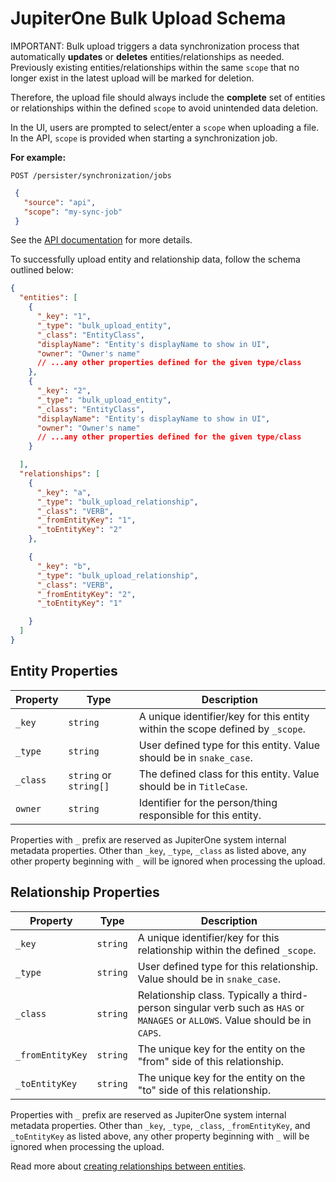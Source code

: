 # JupiterOne Bulk Upload Schema

IMPORTANT: Bulk upload triggers a data synchronization process that automatically **updates** or **deletes** entities/relationships as needed. Previously existing entities/relationships within the same `scope` that no longer exist in the latest upload will be marked for deletion.

Therefore, the upload file should always include the **complete** set of entities or relationships within the defined `scope` to avoid unintended data deletion.

In the UI, users are prompted to select/enter a `scope` when uploading a file. In the API, `scope` is provided when starting a synchronization job.


**For example:**

```text
POST /persister/synchronization/jobs
```

```json
 {
   "source": "api",
   "scope": "my-sync-job"
 }
```


See the [API documentation](./jupiterone-api.md) for more details.


To successfully upload entity and relationship data, follow the schema outlined below:

```json
{
  "entities": [
    {
      "_key": "1",
      "_type": "bulk_upload_entity",
      "_class": "EntityClass",
      "displayName": "Entity's displayName to show in UI",
      "owner": "Owner's name"
      // ...any other properties defined for the given type/class
    },
    {
      "_key": "2",
      "_type": "bulk_upload_entity",
      "_class": "EntityClass",
      "displayName": "Entity's displayName to show in UI",
      "owner": "Owner's name"
      // ...any other properties defined for the given type/class
    }

  ],
  "relationships": [
    {
      "_key": "a",
      "_type": "bulk_upload_relationship",
      "_class": "VERB",
      "_fromEntityKey": "1",
      "_toEntityKey": "2"
    },

    {
      "_key": "b",
      "_type": "bulk_upload_relationship",
      "_class": "VERB",
      "_fromEntityKey": "2",
      "_toEntityKey": "1"

    }
  ]
}
```

## Entity Properties


| Property | Type                   | Description                                                                   |
| -------- | ---------------------- | ----------------------------------------------------------------------------- |
| `_key`   | `string`               | A unique identifier/key for this entity within the scope defined by `_scope`. |
| `_type`  | `string`               | User defined type for this entity. Value should be in `snake_case`.           |
| `_class` | `string` or `string[]` | The defined class for this entity. Value should be in `TitleCase`.            |
| `owner`  | `string`               | Identifier for the person/thing responsible for this entity.                  |


Properties with `_` prefix are reserved as JupiterOne system internal metadata properties. Other than `_key`, `_type`, `_class` as listed above, any other property beginning with `_` will be ignored when processing the upload.

## Relationship Properties


| Property         | Type     | Description                                                                                                                   |
| ---------------- | -------- | ----------------------------------------------------------------------------------------------------------------------------- |
| `_key`           | `string` | A unique identifier/key for this relationship within the defined `_scope`.                                                    |
| `_type`          | `string` | User defined type for this relationship. Value should be in `snake_case`.                                                     |
| `_class`         | `string` | Relationship class. Typically a third-person singular verb such as `HAS` or `MANAGES` or `ALLOWS`. Value should be in `CAPS`. |
| `_fromEntityKey` | `string` | The unique key for the entity on the "from" side of this relationship.                                                        |
| `_toEntityKey`   | `string` | The unique key for the entity on the "to" side of this relationship.                                                          |

Properties with `_` prefix are reserved as JupiterOne system internal metadata properties. Other than `_key`, `_type`, `_class`, `_fromEntityKey`, and `_toEntityKey` as listed above, any other property beginning with `_` will be ignored when processing the upload.

Read more about [creating relationships between entities](../jupiterOne-query-language_(J1QL)/creating-relationships-between-entities-you-own-and-entities-you-do-not.md).